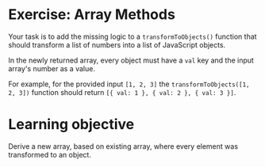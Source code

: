 # Exercise: Array Methods

Your task is to add the missing logic to a `transformToObjects()` function that should transform a list of numbers into a list of JavaScript objects.

In the newly returned array, every object must have a `val` key and the input array's number as a value.

For example, for the provided input `[1, 2, 3]` the `transformToObjects([1, 2, 3])` function should return `[{ val: 1 }, { val: 2 }, { val: 3 }]`.

# Learning objective

Derive a new array, based on existing array, where every element was transformed to an object.
